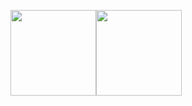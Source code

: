 
<img align="" height="137px" src="https://github-readme-stats.vercel.app/api?username=dreamice13&hide_title=true&hide_border=true&show_icons=true&include_all_commits=true&line_height=21&bg_color=0,EC6C6C,FFD479,FFFC79,73FA79&theme=graywhite&locale=cn"/><img align="" height="137px" src="https://github-readme-stats.vercel.app/api/top-langs/?username=dreamice13&hide_title=true&hide_border=true&layout=compact&bg_color=0,73FA79,73FDFF,D783FF&theme=graywhite&locale=cn" />
